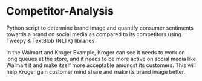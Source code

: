 # Competitor-Analysis

Python script to determine brand image and quantify consumer sentiments towards a brand on social media as compared to its competitors using Tweepy & TextBlob (NLTK) libraries

In the Walmart and Kroger Example,
Kroger can see it needs to work on long queues at the store, and it needs to be more active on social media like Walmart it and make itself more acceptable amongst its customers. This will help Kroger gain customer mind share and make its brand image better.
